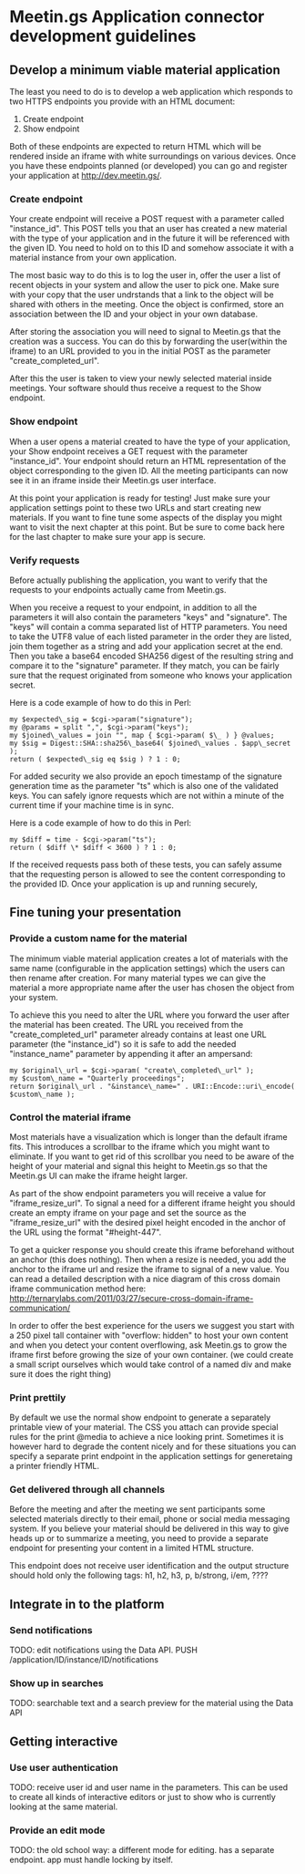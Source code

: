 Meetin.gs Application connector development guidelines
===========

Develop a minimum viable material application
-----------

The least you need to do is to develop a web application which responds to two HTTPS endpoints you provide with an HTML document:

1. Create endpoint
2. Show endpoint

Both of these endpoints are expected to return HTML which will be rendered inside an iframe with white surroundings on various devices. Once you have these endpoints planned (or developed) you can go and register your application at http://dev.meetin.gs/.

### Create endpoint

Your create endpoint will receive a POST request with a parameter called "instance\_id". This POST tells you that an user has created a new material with the type of your application and in the future it will be referenced with the given ID. You need to hold on to this ID and somehow associate it with a material instance from your own application.

The most basic way to do this is to log the user in, offer the user a list of recent objects in your system and allow the user to pick one. Make sure with your copy that the user undrstands that a link to the object will be shared with others in the meeting. Once the object is confirmed, store an association between the ID and your object in your own database.

After storing the association you will need to signal to Meetin.gs that the creation was a success. You can do this by forwarding the user(within the iframe) to an URL provided to you in the initial POST as the parameter "create\_completed\_url".

After this the user is taken to view your newly selected material inside meetings. Your software should thus receive a request to the Show endpoint.

### Show endpoint

When a user opens a material created to have the type of your application, your Show endpoint receives a GET request with the parameter "instance\_id". Your endpoint should return an HTML representation of the object corresponding to the given ID. All the meeting participants can now see it in an iframe inside their Meetin.gs user interface.

At this point your application is ready for testing! Just make sure your application settings point to these two URLs and start creating new materials. If you want to fine tune some aspects of the display you might want to visit the next chapter at this point. But be sure to come back here for the last chapter to make sure your app is secure.

### Verify requests

Before actually publishing the application, you want to verify that the requests to your endpoints actually came from Meetin.gs.

When you receive a request to your endpoint, in addition to all the parameters it will also contain the parameters "keys" and "signature".
The "keys" will contain a comma separated list of HTTP parameters. You need to take the UTF8 value of each listed parameter in the order they are listed, join them together as a string and add your application secret at the end. Then you take a base64 encoded SHA256 digest of the resulting string and compare it to the "signature" parameter. If they match, you can be fairly sure that the request originated from someone who knows your application secret.

Here is a code example of how to do this in Perl:

    my $expected\_sig = $cgi->param("signature");
    my @params = split ",", $cgi->param("keys");
    my $joined\_values = join "", map { $cgi->param( $\_ ) } @values;
    my $sig = Digest::SHA::sha256\_base64( $joined\_values . $app\_secret );
    return ( $expected\_sig eq $sig ) ? 1 : 0;

For added security we also provide an epoch timestamp of the signature generation time as the parameter "ts" which is also one of the validated keys. You can safely ignore requests which are not within a minute of the current time if your machine time is in sync.

Here is a code example of how to do this in Perl:

    my $diff = time - $cgi->param("ts");
    return ( $diff \* $diff < 3600 ) ? 1 : 0;

If the received requests pass both of these tests, you can safely assume that the requesting person is allowed to see the content corresponding to the provided ID. Once your application is up and running securely, 

Fine tuning your presentation
-----------

### Provide a custom name for the material

The minimum viable material application creates a lot of materials with the same name (configurable in the application settings) which the users can then rename after creation. For many material types we can give the material a more appropriate name after the user has chosen the object from your system.

To achieve this you need to alter the URL where you forward the user after the material has been created. The URL you received from the "create\_completed\_url" parameter already contains at least one URL parameter (the "instance\_id") so it is safe to add the needed "instance\_name" parameter by appending it after an ampersand:

    my $original\_url = $cgi->param( "create\_completed\_url" );
    my $custom\_name = "Quarterly proceedings";
    return $original\_url . "&instance\_name=" . URI::Encode::uri\_encode( $custom\_name );

### Control the material iframe

Most materials have a visualization which is longer than the default iframe fits. This introduces a scrollbar to the iframe which you might want to eliminate. If you want to get rid of this scrollbar you need to be aware of the height of your material and signal this height to Meetin.gs so that the Meetin.gs UI can make the iframe height larger.

As part of the show endpoint parameters you will receive a value for "iframe\_resize\_url". To signal a need for a different iframe height you should create an empty iframe on your page and set the source as the "iframe\_resize\_url" with the desired pixel height encoded in the anchor of the URL using the format "#height-447".

To get a quicker response you should create this iframe beforehand without an anchor (this does nothing). Then when a resize is needed, you add the anchor to the iframe url and resize the iframe to signal of a new value. You can read a detailed description with a nice diagram of this cross domain iframe communication method here: http://ternarylabs.com/2011/03/27/secure-cross-domain-iframe-communication/

In order to offer the best experience for the users we suggest you start with a 250 pixel tall container with "overflow: hidden" to host your own content and when you detect your content overflowing, ask Meetin.gs to grow the iframe first before growing the size of your own container. (we could create a small script ourselves which would take control of a named div and make sure it does the right thing)

### Print prettily

By default we use the normal show endpoint to generate a separately printable view of your material. The CSS you attach can provide special rules for the print @media to achieve a nice looking print. Sometimes it is however hard to degrade the content nicely and for these situations you can specify a separate print endpoint in the application settings for generetaing a printer friendly HTML.

### Get delivered through all channels

Before the meeting and after the meeting we sent participants some selected materials directly to their email, phone or social media messaging system. If you believe your material should be delivered in this way to give heads up or to summarize a meeting, you need to provide a separate endpoint for presenting your content in a limited HTML structure.

This endpoint does not receive user identification and the output structure should hold only the following tags: h1, h2, h3, p, b/strong, i/em, ????


Integrate in to the platform
-----------

### Send notifications

TODO: edit notifications using the Data API. PUSH /application/ID/instance/ID/notifications 

### Show up in searches

TODO: searchable text and a search preview for the material using the Data API


Getting interactive
-----------

### Use user authentication

TODO: receive user id and user name in the parameters. This can be used to create all kinds of interactive editors or just to show who is currently looking at the same material.

### Provide an edit mode

TODO: the old school way: a different mode for editing. has a separate endpoint. app must handle locking by itself.


